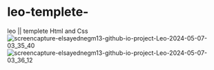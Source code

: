 # leo-templete-
leo || templete  Html and Css
![screencapture-elsayednegm13-github-io-project-Leo-2024-05-07-03_35_40](https://github.com/elsayednegm13/project-Leo/assets/85335551/6dbf888f-41db-4a2a-8440-0d7ed1a5cbf5)
![screencapture-elsayednegm13-github-io-project-Leo-2024-05-07-03_36_12](https://github.com/elsayednegm13/project-Leo/assets/85335551/00a16079-4fbb-41b3-a472-5a565e866d39)


